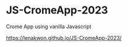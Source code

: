 # JS-CromeApp-2023
Crome App using vanilla Javascript

https://lenakwon.github.io/JS-CromeApp-2023/
